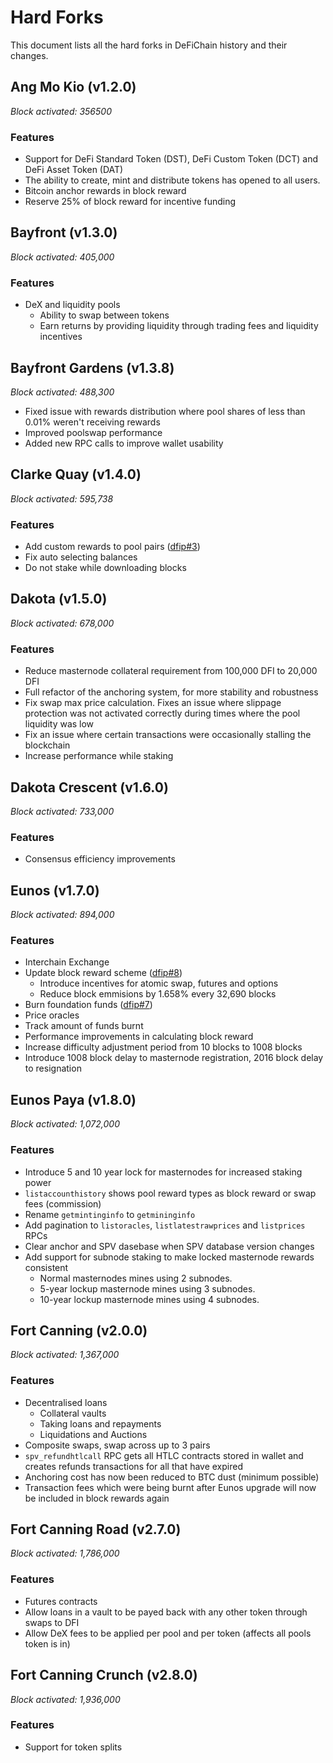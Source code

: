 # Hard Forks

This document lists all the hard forks in DeFiChain history and their changes.

## Ang Mo Kio (v1.2.0)

_Block activated: 356500_

### Features

- Support for DeFi Standard Token (DST), DeFi Custom Token (DCT) and DeFi Asset Token (DAT)
- The ability to create, mint and distribute tokens has opened to all users.
- Bitcoin anchor rewards in block reward
- Reserve 25% of block reward for incentive funding

## Bayfront (v1.3.0)

_Block activated: 405,000_

### Features

- DeX and liquidity pools
  - Ability to swap between tokens
  - Earn returns by providing liquidity through trading fees and liquidity incentives

## Bayfront Gardens (v1.3.8)

_Block activated: 488,300_

- Fixed issue with rewards distribution where pool shares of less than 0.01% weren't receiving rewards
- Improved poolswap performance
- Added new RPC calls to improve wallet usability

## Clarke Quay (v1.4.0)

_Block activated: 595,738_

### Features

- Add custom rewards to pool pairs ([dfip#3](https://github.com/DeFiCh/dfips/issues/5))
- Fix auto selecting balances
- Do not stake while downloading blocks

## Dakota (v1.5.0)

_Block activated: 678,000_

### Features

- Reduce masternode collateral requirement from 100,000 DFI to 20,000 DFI
- Full refactor of the anchoring system, for more stability and robustness
- Fix swap max price calculation. Fixes an issue where slippage protection was not activated correctly during times where the pool liquidity was low
- Fix an issue where certain transactions were occasionally stalling the blockchain
- Increase performance while staking

## Dakota Crescent (v1.6.0)

_Block activated: 733,000_

### Features

- Consensus efficiency improvements

## Eunos (v1.7.0)

_Block activated: 894,000_

### Features

- Interchain Exchange
- Update block reward scheme ([dfip#8](https://github.com/DeFiCh/dfips/issues/18))
  - Introduce incentives for atomic swap, futures and options
  - Reduce block emmisions by 1.658% every 32,690 blocks
- Burn foundation funds ([dfip#7](https://github.com/DeFiCh/dfips/issues/17))
- Price oracles
- Track amount of funds burnt
- Performance improvements in calculating block reward
- Increase difficulty adjustment period from 10 blocks to 1008 blocks
- Introduce 1008 block delay to masternode registration, 2016 block delay to resignation

## Eunos Paya (v1.8.0)

_Block activated: 1,072,000_

### Features

- Introduce 5 and 10 year lock for masternodes for increased staking power
- `listaccounthistory` shows pool reward types as block reward or swap fees (commission)
- Rename `getmintinginfo` to `getmininginfo`
- Add pagination to `listoracles`, `listlatestrawprices` and `listprices` RPCs
- Clear anchor and SPV dasebase when SPV database version changes
- Add support for subnode staking to make locked masternode rewards consistent
  - Normal masternodes mines using 2 subnodes.
  - 5-year lockup masternode mines using 3 subnodes.
  - 10-year lockup masternode mines using 4 subnodes.

## Fort Canning (v2.0.0)

_Block activated: 1,367,000_

### Features

- Decentralised loans
  - Collateral vaults
  - Taking loans and repayments
  - Liquidations and Auctions
- Composite swaps, swap across up to 3 pairs
- `spv_refundhtlcall` RPC gets all HTLC contracts stored in wallet and creates refunds transactions for all that have expired
- Anchoring cost has now been reduced to BTC dust (minimum possible)
- Transaction fees which were being burnt after Eunos upgrade will now be included in block rewards again

## Fort Canning Road (v2.7.0)

_Block activated: 1,786,000_

### Features

- Futures contracts
- Allow loans in a vault to be payed back with any other token through swaps to DFI
- Allow DeX fees to be applied per pool and per token (affects all pools token is in)

## Fort Canning Crunch (v2.8.0)

_Block activated: 1,936,000_

### Features

- Support for token splits
